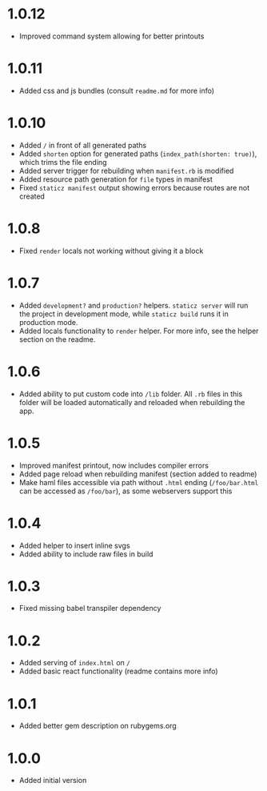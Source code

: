 # 1.0.12
- Improved command system allowing for better printouts

# 1.0.11
- Added css and js bundles (consult `readme.md` for more info)

# 1.0.10
- Added `/` in front of all generated paths
- Added `shorten` option for generated paths (`index_path(shorten: true)`), which trims the file ending
- Added server trigger for rebuilding when `manifest.rb` is modified
- Added resource path generation for `file` types in manifest
- Fixed `staticz manifest` output showing errors because routes are not created

# 1.0.8
- Fixed `render` locals not working without giving it a block

# 1.0.7
- Added `development?` and `production?` helpers. `staticz server` will run the project in development mode, while `staticz build` runs it in production mode.
- Added locals functionality to `render` helper. For more info, see the helper section on the readme.

# 1.0.6
- Added ability to put custom code into `/lib` folder. All `.rb` files in this folder will be loaded automatically and reloaded when rebuilding the app.

# 1.0.5
- Improved manifest printout, now includes compiler errors
- Added page reload when rebuilding manifest (section added to readme)
- Make haml files accessible via path without `.html` ending (`/foo/bar.html` can be accessed as `/foo/bar`), as some webservers support this

# 1.0.4
- Added helper to insert inline svgs
- Added ability to include raw files in build

# 1.0.3
- Fixed missing babel transpiler dependency

# 1.0.2
- Added serving of `index.html` on `/`
- Added basic react functionality (readme contains more info)

# 1.0.1
- Added better gem description on rubygems.org

# 1.0.0
- Added initial version
